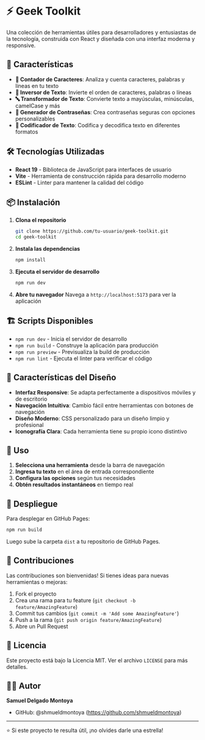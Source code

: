 # ⚡ Geek Toolkit

Una colección de herramientas útiles para desarrolladores y entusiastas de la tecnología, construida con React y diseñada con una interfaz moderna y responsive.

## 🚀 Características

- **📐 Contador de Caracteres**: Analiza y cuenta caracteres, palabras y líneas en tu texto
- **🔁 Inversor de Texto**: Invierte el orden de caracteres, palabras o líneas
- **🔤 Transformador de Texto**: Convierte texto a mayúsculas, minúsculas, camelCase y más
- **🔣 Generador de Contraseñas**: Crea contraseñas seguras con opciones personalizables
- **🧠 Codificador de Texto**: Codifica y decodifica texto en diferentes formatos

## 🛠️ Tecnologías Utilizadas

- **React 19** - Biblioteca de JavaScript para interfaces de usuario
- **Vite** - Herramienta de construcción rápida para desarrollo moderno
- **ESLint** - Linter para mantener la calidad del código

## 📦 Instalación

1. **Clona el repositorio**
   ```bash
   git clone https://github.com/tu-usuario/geek-toolkit.git
   cd geek-toolkit
   ```

2. **Instala las dependencias**
   ```bash
   npm install
   ```

3. **Ejecuta el servidor de desarrollo**
   ```bash
   npm run dev
   ```

4. **Abre tu navegador**
   Navega a `http://localhost:5173` para ver la aplicación

## 🏗️ Scripts Disponibles

- `npm run dev` - Inicia el servidor de desarrollo
- `npm run build` - Construye la aplicación para producción
- `npm run preview` - Previsualiza la build de producción
- `npm run lint` - Ejecuta el linter para verificar el código

## 🎨 Características del Diseño

- **Interfaz Responsive**: Se adapta perfectamente a dispositivos móviles y de escritorio
- **Navegación Intuitiva**: Cambio fácil entre herramientas con botones de navegación
- **Diseño Moderno**: CSS personalizado para un diseño limpio y profesional
- **Iconografía Clara**: Cada herramienta tiene su propio icono distintivo

## 📱 Uso

1. **Selecciona una herramienta** desde la barra de navegación
2. **Ingresa tu texto** en el área de entrada correspondiente
3. **Configura las opciones** según tus necesidades
4. **Obtén resultados instantáneos** en tiempo real

## 🚀 Despliegue

Para desplegar en GitHub Pages:

```bash
npm run build
```

Luego sube la carpeta `dist` a tu repositorio de GitHub Pages.

## 🤝 Contribuciones

Las contribuciones son bienvenidas! Si tienes ideas para nuevas herramientas o mejoras:

1. Fork el proyecto
2. Crea una rama para tu feature (`git checkout -b feature/AmazingFeature`)
3. Commit tus cambios (`git commit -m 'Add some AmazingFeature'`)
4. Push a la rama (`git push origin feature/AmazingFeature`)
5. Abre un Pull Request

## 📄 Licencia

Este proyecto está bajo la Licencia MIT. Ver el archivo `LICENSE` para más detalles.

## 👨‍💻 Autor

**Samuel Delgado Montoya**
- GitHub: @shmueldmontoya (https://github.com/shmueldmontoya)

---

⭐ Si este proyecto te resulta útil, ¡no olvides darle una estrella!
